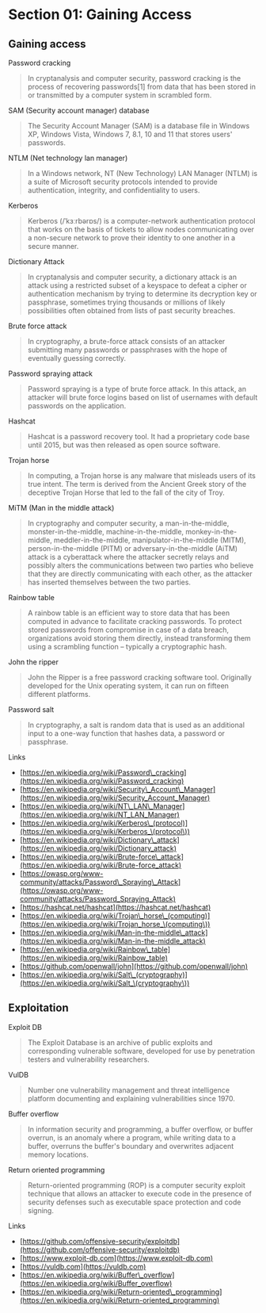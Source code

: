 # Section 01: Gaining Access

## Gaining access

Password cracking

> In cryptanalysis and computer security, password cracking is the process of recovering passwords\[1] from data that has been stored in or transmitted by a computer system in scrambled form.

SAM (Security account manager) database

> The Security Account Manager (SAM) is a database file in Windows XP, Windows Vista, Windows 7, 8.1, 10 and 11 that stores users' passwords.

NTLM (Net technology lan manager)

> In a Windows network, NT (New Technology) LAN Manager (NTLM) is a suite of Microsoft security protocols intended to provide authentication, integrity, and confidentiality to users.

Kerberos

> Kerberos (/ˈkɜːrbərɒs/) is a computer-network authentication protocol that works on the basis of tickets to allow nodes communicating over a non-secure network to prove their identity to one another in a secure manner.

Dictionary Attack

> In cryptanalysis and computer security, a dictionary attack is an attack using a restricted subset of a keyspace to defeat a cipher or authentication mechanism by trying to determine its decryption key or passphrase, sometimes trying thousands or millions of likely possibilities often obtained from lists of past security breaches.

Brute force attack

> In cryptography, a brute-force attack consists of an attacker submitting many passwords or passphrases with the hope of eventually guessing correctly.

Password spraying attack

> Password spraying is a type of brute force attack. In this attack, an attacker will brute force logins based on list of usernames with default passwords on the application.

Hashcat

> Hashcat is a password recovery tool. It had a proprietary code base until 2015, but was then released as open source software.

Trojan horse

> In computing, a Trojan horse is any malware that misleads users of its true intent. The term is derived from the Ancient Greek story of the deceptive Trojan Horse that led to the fall of the city of Troy.

MiTM (Man in the middle attack)

> In cryptography and computer security, a man-in-the-middle, monster-in-the-middle, machine-in-the-middle, monkey-in-the-middle, meddler-in-the-middle, manipulator-in-the-middle (MITM), person-in-the-middle (PITM) or adversary-in-the-middle (AiTM) attack is a cyberattack where the attacker secretly relays and possibly alters the communications between two parties who believe that they are directly communicating with each other, as the attacker has inserted themselves between the two parties.

Rainbow table

> A rainbow table is an efficient way to store data that has been computed in advance to facilitate cracking passwords. To protect stored passwords from compromise in case of a data breach, organizations avoid storing them directly, instead transforming them using a scrambling function – typically a cryptographic hash.

John the ripper

> John the Ripper is a free password cracking software tool. Originally developed for the Unix operating system, it can run on fifteen different platforms.

Password salt

> In cryptography, a salt is random data that is used as an additional input to a one-way function that hashes data, a password or passphrase.

Links

* [https://en.wikipedia.org/wiki/Password\_cracking](https://en.wikipedia.org/wiki/Password_cracking)
* [https://en.wikipedia.org/wiki/Security\_Account\_Manager](https://en.wikipedia.org/wiki/Security_Account_Manager)
* [https://en.wikipedia.org/wiki/NT\_LAN\_Manager](https://en.wikipedia.org/wiki/NT_LAN_Manager)
* [https://en.wikipedia.org/wiki/Kerberos\_(protocol)](https://en.wikipedia.org/wiki/Kerberos_\(protocol\))
* [https://en.wikipedia.org/wiki/Dictionary\_attack](https://en.wikipedia.org/wiki/Dictionary_attack)
* [https://en.wikipedia.org/wiki/Brute-force\_attack](https://en.wikipedia.org/wiki/Brute-force_attack)
* [https://owasp.org/www-community/attacks/Password\_Spraying\_Attack](https://owasp.org/www-community/attacks/Password_Spraying_Attack)
* [https://hashcat.net/hashcat](https://hashcat.net/hashcat)
* [https://en.wikipedia.org/wiki/Trojan\_horse\_(computing)](https://en.wikipedia.org/wiki/Trojan_horse_\(computing\))
* [https://en.wikipedia.org/wiki/Man-in-the-middle\_attack](https://en.wikipedia.org/wiki/Man-in-the-middle_attack)
* [https://en.wikipedia.org/wiki/Rainbow\_table](https://en.wikipedia.org/wiki/Rainbow_table)
* [https://github.com/openwall/john](https://github.com/openwall/john)
* [https://en.wikipedia.org/wiki/Salt\_(cryptography)](https://en.wikipedia.org/wiki/Salt_\(cryptography\))

## Exploitation

Exploit DB

> The Exploit Database is an archive of public exploits and corresponding vulnerable software, developed for use by penetration testers and vulnerability researchers.

VulDB

> Number one vulnerability management and threat intelligence platform documenting and explaining vulnerabilities since 1970.

Buffer overflow

> In information security and programming, a buffer overflow, or buffer overrun, is an anomaly where a program, while writing data to a buffer, overruns the buffer's boundary and overwrites adjacent memory locations.

Return oriented programming

> Return-oriented programming (ROP) is a computer security exploit technique that allows an attacker to execute code in the presence of security defenses such as executable space protection and code signing.

Links

* [https://github.com/offensive-security/exploitdb](https://github.com/offensive-security/exploitdb)
* [https://www.exploit-db.com](https://www.exploit-db.com)
* [https://vuldb.com](https://vuldb.com)
* [https://en.wikipedia.org/wiki/Buffer\_overflow](https://en.wikipedia.org/wiki/Buffer_overflow)
* [https://en.wikipedia.org/wiki/Return-oriented\_programming](https://en.wikipedia.org/wiki/Return-oriented_programming)

